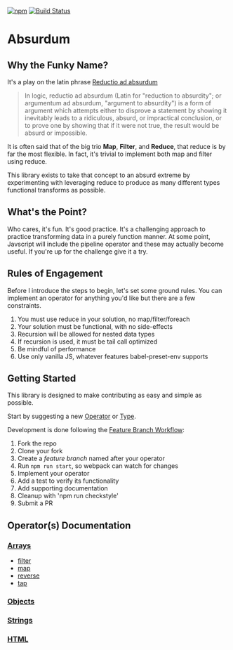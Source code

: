 [![npm](https://img.shields.io/npm/v/absurdum.svg)](https://www.npmjs.com/package/absurdum)
[![Build Status](https://travis-ci.org/evanplaice/absurdum.svg?branch=master)](https://travis-ci.org/evanplaice/absurdum)

# Absurdum

## Why the Funky Name?

It's a play on the latin phrase [Reductio ad absurdum][wikipedia]

> In logic, reductio ad absurdum (Latin for "reduction to absurdity"; or argumentum ad absurdum, "argument to absurdity") is a form of argument which attempts either to disprove a statement by showing it inevitably leads to a ridiculous, absurd, or impractical conclusion, or to prove one by showing that if it were not true, the result would be absurd or impossible.

It is often said that of the big trio **Map**, **Filter**, and **Reduce**, that reduce is by far the most flexible. In fact, it's trivial to implement both map and filter using reduce.

This library exists to take that concept to an absurd extreme by experimenting with leveraging reduce to produce as many different types functional transforms as possible.

## What's the Point?

Who cares, it's fun. It's good practice. It's a challenging approach to practice transforming data in a purely function manner. At some point, Javscript will include the pipeline operator and these may actually become useful. If you're up for the challenge give it a try.

## Rules of Engagement

Before I introduce the steps to begin, let's set some ground rules. You can implement an operator for anything you'd like but there are a few constraints.

1. You must use reduce in your solution, no map/filter/foreach
2. Your solution must be functional, with no side-effects
3. Recursion will be allowed for nested data types
4. If recursion is used, it must be tail call optimized
5. Be mindful of performance
6. Use only vanilla JS, whatever features babel-preset-env supports

## Getting Started

This library is designed to make contributing as easy and simple as possible.

Start by suggesting a new [Operator][operator] or [Type][type].

Development is done following the [Feature Branch Workflow][feature-workflow]:

1. Fork the repo
2. Clone your fork
3. Create a *feature branch* named after your operator
4. Run `npm run start`, so webpack can watch for changes
5. Implement your operator
6. Add a test to verify its functionality
7. Add supporting documentation
8. Cleanup with 'npm run checkstyle'
8. Submit a PR

## Operator(s) Documentation

### [Arrays][arrays]

- [filter][arr-filter]
- [map][arr-map]
- [reverse][arr-reverse]
- [tap][arr-tap]

[arrays]: ./docs/arrays.md
[arr-filter]: ./docs/arrays.md#arraysfilterarray-predicate
[arr-map]: ./docs/arrays.md#arraysmaparray-func
[arr-reverse]: ./docs/arrays.md#arraysreversearray
[arr-tap]: ./docs/arrays.md#arraystaparray-func

### [Objects][objects]

[objects]: ./docs/objects.md

### [Strings][strings]

[strings]: ./docs/strings.md

### [HTML][html]

[html]: ./docs/html.md

[wikipedia]: https://en.wikipedia.org/wiki/Reductio_ad_absurdum
[operator]: https://github.com/evanplaice/absurdum/issues/new?title=Operator([operator])&template=OPERATOR_TEMPLATE.md&labels=enhancement,operator
[type]: https://github.com/evanplaice/absurdum/issues/new?title=Type([typ])&template=TYPE_TEMPLATE.md&labels=enhancement,type
[feature-workflow]:https://www.atlassian.com/git/tutorials/comparing-workflows/feature-branch-workflow
